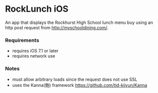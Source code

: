 # RockLunch iOS
An app that displays the Rockhurst High School lunch menu buy using an http post request from http://myschooldining.com/.

### Requirements
* requires iOS 7.1 or later
* requires network use

### Notes
* must allow arbitrary loads since the request does not use SSL
* uses the Kanna(鉋) framework https://github.com/tid-kijyun/Kanna


